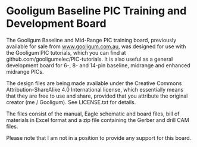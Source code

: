 # Gooligum Baseline PIC Training and Development Board

The Gooligum Baseline and Mid-Range PIC training board, previously available for sale from www.gooligum.com.au, was designed for use with the Gooligum PIC tutorials, which you can find at github.com/gooligumelec/PIC-tutorials.  It is also useful as a general development board for 6-, 8- and 14-pin baseline, midrange and enhanced midrange PICs.

The design files are being made available under the Creative Commons Attribution-ShareAlike 4.0 International license, which essentially means that they are free to use and share, provided that you attribute the original creator (me / Gooligum). See LICENSE.txt for details.

The files consist of the manual, Eagle schematic and board files, bill of materials in Excel format and a zip file containing the Gerber and drill CAM files.

Please note that I am not in a position to provide any support for this board.
